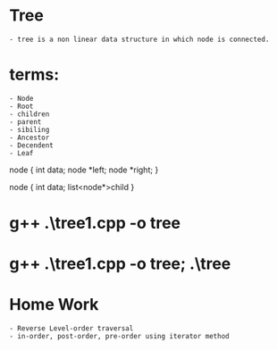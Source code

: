 # Tree

    - tree is a non linear data structure in which node is connected.

# terms:

    - Node
    - Root
    - children
    - parent
    - sibiling
    - Ancestor
    - Decendent
    - Leaf

<!-- node example -->

node
{
int data;
node *left;
node *right;
}

<!-- multiple -->

node
{
int data;
list<node\*>child
}

# g++ .\tree1.cpp -o tree

# g++ .\tree1.cpp -o tree; .\tree

# Home Work

    - Reverse Level-order traversal
    - in-order, post-order, pre-order using iterator method
